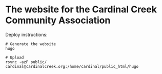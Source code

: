 # The website for the Cardinal Creek Community Association

Deploy instructions:

```
# Generate the website
hugo

# Upload
rsync -azP public/ cardinal@cardinalcreek.org:/home/cardinal/public_html/hugo
```
